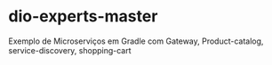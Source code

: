# dio-experts-master
Exemplo de Microserviços em Gradle com Gateway, Product-catalog, service-discovery, shopping-cart
